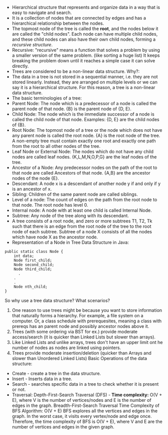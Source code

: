 - Hierarchical structure that represents and organize data in a way that is easy to navigate and search. 
- It is a collection of nodes that are connected by edges and has a hierarchical relationship between the nodes.
- The topmost node of the tree is called the **root**, and the nodes below it are called the "child nodes". Each node can have multiple child nodes, and these child nodes can also have their own child nodes, forming a *recursive structure*. 
- Recursive: "recursive" means a function that solves a problem by using a smaller version of the same problem. (like sorting a huge list) It keeps breaking the problem down until it reaches a simple case it can solve directly.
- Trees are considered to be a non-linear data structure. Why?:
- The data in a tree is not stored in a sequential manner, i.e. they are not stored linearly. Instead, they are arranged on multiple levels or we can say it is a hierarchical structure. For this reason, a tree is a non-linear data structure.
- The basic terminologies of a tree:
- Parent Node: The node which is a predecessor of a node is called the parent node of that node. {B} is the parent node of {D, E}.
- Child Node: The node which is the immediate successor of a node is called the child node of that node. Examples: {D, E} are the child nodes of {B}.
- Root Node: The topmost node of a tree or the node which does not have any parent node is called the root node. {A} is the root node of the tree. A non-empty tree must contain exactly one root and exactly one path from the root to all other nodes of the tree.
- Leaf Node or External Node: The nodes which do not have any child nodes are called leaf nodes. {K,L,M,N,O,P,G} are the leaf nodes of the tree. 
- Ancestor of a Node: Any predecessor nodes on the path of the root to that node are called Ancestors of that node. {A,B} are the ancestor nodes of the node {E}.
- Descendant: A node x is a descendant of another node y if and only if y is an ancestor of x.
- Sibling: Children of the same parent node are called siblings.
- Level of a node: The count of edges on the path from the root node to that node. The root node has level 0.
- Internal node: A node with at least one child is called Internal Node.
- Subtree: Any node of the tree along with its descendant.
- A tree consists of a root node, and zero or more subtrees T1, T2, Tk such that there is an edge from the root node of the tree to the root node of each subtree. Subtree of a node X consists of all the nodes which have node X as the ancestor node.
- Representation of a Node in Tree Data Structure in Java:
```
public static class Node {
    int data;
    Node first_child;
    Node second_child;
    Node third_child;
      .
    .
    .
    Node nth_child;
}
```
So why use a tree data structure? What scenarios?
1. One reason to use trees might be because you want to store information that naturally forms a hierarchy. For example, a file system on a computer. Or, a class schedule with prerequesites, meaning a class with prereqs has an parent node and possibly ancestor nodes above it.
2. Trees (with some ordering via BST for ex.) provide moderate access/search (it is quicker than Linked Lists but slower than arrays).
3.  Like Linked Lists and unlike arrays, trees don't have an upper limit ont he number of nodes as nodes are linked using pointers.
4. Trees provide moderate insertion/deletion (quicker than Arrays and slower than Unordered Linked Lists)
Basic Operations of the data structure:
* Create - create a tree in the data structure.
* Insert - Inserts data in a tree.
* Search - searches specific data in a tree to check whether it is present or not.
* Traversal:
	Depth-First-Search Traversal (DFS)
		- ****Time complexity:**** O(V + E), where V is the number of vertices/nodes and E is the number of edges in the graph.
	Breadth-First-Search Traversal
		Time Complexity of BFS Algorithm: O(V + E)
		BFS explores all the vertices and edges in the graph. In the worst case, it visits every vertex/node and edge once. Therefore, the time complexity of BFS is O(V + E), where V and E are the number of vertices and edges in the given graph.

